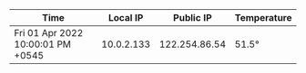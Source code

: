 | Time     | Local IP | Public IP | Temperature |
| ----------- | ----------- | ----------- | ----------- |
| Fri 01 Apr 2022 10:00:01 PM +0545      | 10.0.2.133     | 122.254.86.54  | 51.5° |
